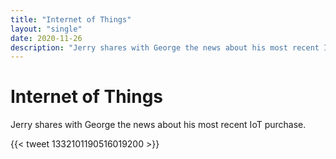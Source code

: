 ```yaml
---
title: "Internet of Things"
layout: "single"
date: 2020-11-26
description: "Jerry shares with George the news about his most recent IoT purchase."
---
```


# Internet of Things

Jerry shares with George the news about his most recent IoT purchase.

{{< tweet 1332101190516019200 >}}